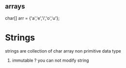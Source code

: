 ## arrays 


char[] arr = {'a','e','i','o','u'};



# Strings
strings are collection of char array
non primitive data type 

1. immutable ? 
you can not modify string 



